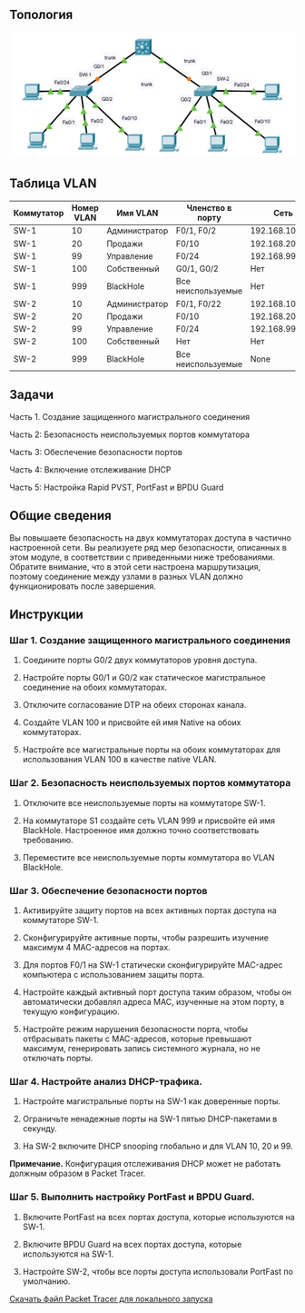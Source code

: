 ## Топология

![](./assets/topology.png)

## Таблица VLAN

| Коммутатор | Номер VLAN | Имя VLAN      | Членство в порту   | Сеть            |
|------------|------------|---------------|--------------------|-----------------|
| SW-1       | 10         | Администратор | F0/1, F0/2         | 192.168.10.0/24 |
| SW-1       | 20         | Продажи       | F0/10              | 192.168.20.0/24 |
| SW-1       | 99         | Управление    | F0/24              | 192.168.99.0/24 |
| SW-1       | 100        | Собственный   | G0/1, G0/2         | Нет             |
| SW-1       | 999        | BlackHole     | Все неиспользуемые | Нет             |
| SW-2       | 10         | Администратор | F0/1, F0/22        | 192.168.10.0/24 |
| SW-2       | 20         | Продажи       | F0/10              | 192.168.20.0/24 |
| SW-2       | 99         | Управление    | F0/24              | 192.168.99.0/24 |
| SW-2       | 100        | Собственный   | Нет                | Нет             |
| SW-2       | 999        | BlackHole     | Все неиспользуемые | None            |

## Задачи

Часть 1. Создание защищенного магистрального соединения

Часть 2: Безопасность неиспользуемых портов коммутатора

Часть 3: Обеспечение безопасности портов

Часть 4: Включение отслеживание DHCP

Часть 5: Настройка Rapid PVST, PortFast и BPDU Guard

## Общие сведения

Вы повышаете безопасность на двух коммутаторах доступа в частично настроенной сети. Вы реализуете ряд мер безопасности, описанных в этом модуле, в соответствии с приведенными ниже требованиями. Обратите внимание, что в этой сети настроена маршрутизация, поэтому соединение между узлами в разных VLAN должно функционировать после завершения.

## Инструкции

### Шаг 1. Создание защищенного магистрального соединения

1.  Соедините порты G0/2 двух коммутаторов уровня доступа.

2.  Настройте порты G0/1 и G0/2 как статическое магистральное соединение на обоих коммутаторах.

3.  Отключите согласование DTP на обеих сторонах канала.

4.  Создайте VLAN 100 и присвойте ей имя Native на обоих коммутаторах.

5.  Настройте все магистральные порты на обоих коммутаторах для использования VLAN 100 в качестве native VLAN.

### Шаг 2. Безопасность неиспользуемых портов коммутатора

1.  Отключите все неиспользуемые порты на коммутаторе SW-1.

2.  На коммутаторе S1 создайте сеть VLAN 999 и присвойте ей имя BlackHole. Настроенное имя должно точно соответствовать требованию.

3.  Переместите все неиспользуемые порты коммутатора во VLAN BlackHole.

### Шаг 3. Обеспечение безопасности портов

1.  Активируйте защиту портов на всех активных портах доступа на коммутаторе SW-1.

2.  Сконфигурируйте активные порты, чтобы разрешить изучение максимум 4 MAC-адресов на портах.

3.  Для портов F0/1 на SW-1 статически сконфигурируйте MAC-адрес компьютера с использованием защиты порта.

4.  Настройте каждый активный порт доступа таким образом, чтобы он автоматически добавлял адреса МАС, изученные на этом порту, в текущую конфигурацию.

5.  Настройте режим нарушения безопасности порта, чтобы отбрасывать пакеты с MAC-адресов, которые превышают максимум, генерировать запись системного журнала, но не отключать порты.

### Шаг 4. Настройте анализ DHCP-трафика.

1.  Настройте магистральные порты на SW-1 как доверенные порты.

2.  Ограничьте ненадежные порты на SW-1 пятью DHCP-пакетами в секунду.

3.  На SW-2 включите DHCP snooping глобально и для VLAN 10, 20 и 99.

**Примечание.** Конфигурация отслеживания DHCP может не работать должным образом в Packet Tracer.

### Шаг 5. Выполнить настройку PortFast и BPDU Guard.

1.  Включите PortFast на всех портах доступа, которые используются на SW-1.

2.  Включите BPDU Guard на всех портах доступа, которые используются на SW-1.

3.  Настройте SW-2, чтобы все порты доступа использовали PortFast по умолчанию.

[Скачать файл Packet Tracer для локального запуска](./assets/11.6.1-lab.pka)
